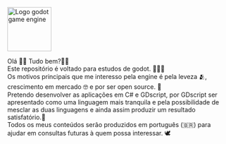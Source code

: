 <img height="100em" src="https://upload.wikimedia.org/wikipedia/commons/5/5a/Godot_logo.svg" alt="Logo godot game engine"> </br>
<div>Olá 👋🏽 Tudo bem?🫶🏽​</br>
  Este repositório é voltado para estudos de godot. 💁🏽‍♀️​</br>
  Os motivos principais que me interesso pela engine é pela leveza 🫂​, crescimento em mercado 🤓 e por ser open source. 🩷​​</br>
  Pretendo desenvolver as aplicações em C# e GDscript, por GDscript ser apresentado como uma linguagem mais tranquila e pela possibilidade de mesclar as duas linguagens e ainda assim produzir um resultado satisfatório.👾​</br>
  Todos os meus conteúdos serão produzidos em português (🇧🇷​) para ajudar em consultas futuras à quem possa interessar. 🕊️​ 
</div>
